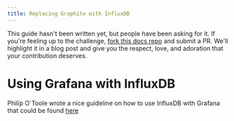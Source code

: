 ```yaml
---
title: Replacing Graphite with InfluxDB
---
```


This guide hasn't been written yet, but people have been asking for it. If you're feeling up to the challenge, [fork this docs repo](https://github.com/influxdb/influxdb.org) and submit a PR. We'll highlight it in a blog post and give you the respect, love, and adoration that your contribution deserves.

# Using Grafana with InfluxDB

Philip O`Toole wrote a nice guideline on how to use InfluxDB with
Grafana that could be found
[here](http://www.philipotoole.com/influxdb-and-grafana-howto)

